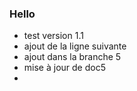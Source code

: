 ### Hello

* test version 1.1
* ajout de la ligne suivante
* ajout dans la branche 5
* mise à jour de doc5
* 
